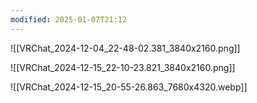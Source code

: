 ```yaml
---
modified: 2025-01-07T21:12
---
```



![[VRChat_2024-12-04_22-48-02.381_3840x2160.png]]

![[VRChat_2024-12-15_22-10-23.821_3840x2160.png]]

![[VRChat_2024-12-15_20-55-26.863_7680x4320.webp]]
